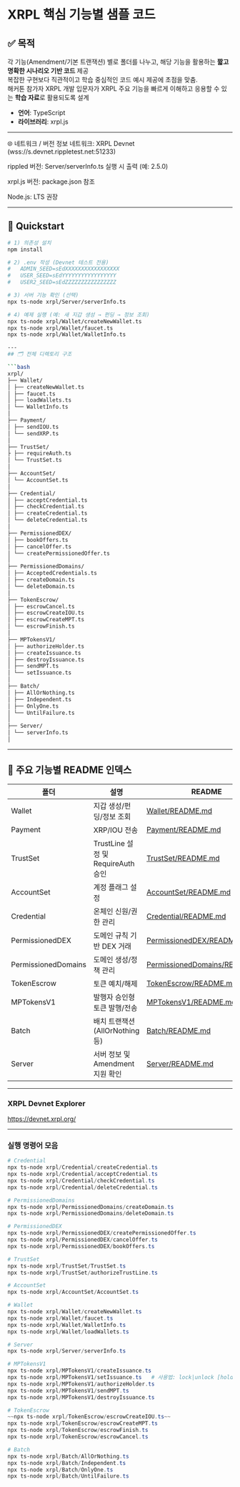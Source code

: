 # XRPL 핵심 기능별 샘플 코드

## ✅ 목적
각 기능(Amendment/기본 트랜잭션) 별로 폴더를 나누고, 해당 기능을 활용하는 **짧고 명확한 시나리오 기반 코드** 제공  
복잡한 구현보다 직관적이고 학습 중심적인 코드 예시 제공에 초점을 맞춤.  
해커톤 참가자 XRPL 개발 입문자가 XRPL 주요 기능을 빠르게 이해하고 응용할 수 있는 **학습 자료**로 활용되도록 설계  
- **언어**: TypeScript
- **라이브러리**: xrpl.js

---
🌐 네트워크 / 버전 정보
네트워크: XRPL Devnet (wss://s.devnet.rippletest.net:51233)

rippled 버전: Server/serverInfo.ts 실행 시 출력 (예: 2.5.0)

xrpl.js 버전: package.json 참조

Node.js: LTS 권장

---
## 🚀 Quickstart

```bash
# 1) 의존성 설치
npm install

# 2) .env 작성 (Devnet 테스트 전용)
#   ADMIN_SEED=sEdXXXXXXXXXXXXXXXXX
#   USER_SEED=sEdYYYYYYYYYYYYYYYYY
#   USER2_SEED=sEdZZZZZZZZZZZZZZZZ

# 3) 서버 기능 확인 (선택)
npx ts-node xrpl/Server/serverInfo.ts

# 4) 예제 실행 (예: 새 지갑 생성 → 펀딩 → 정보 조회)
npx ts-node xrpl/Wallet/createNewWallet.ts
npx ts-node xrpl/Wallet/faucet.ts
npx ts-node xrpl/Wallet/WalletInfo.ts

---
## 🗂️ 전체 디렉토리 구조

```bash
xrpl/
├── Wallet/
│ ├── createNewWallet.ts
│ ├── faucet.ts
│ ├── loadWallets.ts
│ └── WalletInfo.ts
│
├── Payment/
│ ├── sendIOU.ts
│ └── sendXRP.ts
│
├── TrustSet/
├ ├── requireAuth.ts
│ └── TrustSet.ts
│
├── AccountSet/
│ └── AccountSet.ts
│
├── Credential/
│ ├── acceptCredential.ts
│ ├── checkCredential.ts
│ ├── createCredential.ts
│ └── deleteCredential.ts
│
├── PermissionedDEX/
│ ├── bookOffers.ts
│ ├── cancelOffer.ts
│ └── createPermissionedOffer.ts
│
├── PermissionedDomains/
│ ├── AcceptedCredentials.ts
│ ├── createDomain.ts
│ └── deleteDomain.ts
│
├── TokenEscrow/
│ ├── escrowCancel.ts
│ ├── escrowCreateIOU.ts
│ ├── escrowCreateMPT.ts
│ └── escrowFinish.ts
│
├── MPTokensV1/
│ ├── authorizeHolder.ts
│ ├── createIssuance.ts
│ ├── destroyIssuance.ts
│ ├── sendMPT.ts
│ └── setIssuance.ts
│
├── Batch/
│ ├── AllOrNothing.ts
│ ├── Independent.ts
│ ├── OnlyOne.ts
│ └── UntilFailure.ts
│
├── Server/
│ └── serverInfo.ts
│
```

---
## 📖 주요 기능별 README 인덱스

| 폴더 | 설명 | README |
|------|------|--------|
| Wallet | 지갑 생성/펀딩/정보 조회 | [Wallet/README.md](xrpl/Wallet/README.md) |
| Payment | XRP/IOU 전송 | [Payment/README.md](xrpl/Payment/README.md) |
| TrustSet | TrustLine 설정 및 RequireAuth 승인 | [TrustSet/README.md](xrpl/TrustSet/README.md) |
| AccountSet | 계정 플래그 설정 | [AccountSet/README.md](xrpl/AccountSet/README.md) |
| Credential | 온체인 신원/권한 관리 | [Credential/README.md](xrpl/Credential/README.md) |
| PermissionedDEX | 도메인 규칙 기반 DEX 거래 | [PermissionedDEX/README.md](xrpl/PermissionedDEX/README.md) |
| PermissionedDomains | 도메인 생성/정책 관리 | [PermissionedDomains/README.md](xrpl/PermissionedDomains/README.md) |
| TokenEscrow | 토큰 예치/해제 | [TokenEscrow/README.md](xrpl/TokenEscrow/README.md) |
| MPTokensV1 | 발행자 승인형 토큰 발행/전송 | [MPTokensV1/README.md](xrpl/MPTokensV1/README.md) |
| Batch | 배치 트랜잭션(AllOrNothing 등) | [Batch/README.md](xrpl/Batch/README.md) |
| Server | 서버 정보 및 Amendment 지원 확인 | [Server/README.md](xrpl/Server/README.md) |

---
### XRPL Devnet Explorer

https://devnet.xrpl.org/

---
### 실행 명령어 모음

```powershell
# Credential
npx ts-node xrpl/Credential/createCredential.ts
npx ts-node xrpl/Credential/acceptCredential.ts
npx ts-node xrpl/Credential/checkCredential.ts
npx ts-node xrpl/Credential/deleteCredential.ts

# PermissionedDomains
npx ts-node xrpl/PermissionedDomains/createDomain.ts
npx ts-node xrpl/PermissionedDomains/deleteDomain.ts

# PermissionedDEX
npx ts-node xrpl/PermissionedDEX/createPermissionedOffer.ts
npx ts-node xrpl/PermissionedDEX/cancelOffer.ts
npx ts-node xrpl/PermissionedDEX/bookOffers.ts

# TrustSet
npx ts-node xrpl/TrustSet/TrustSet.ts
npx ts-node xrpl/TrustSet/authorizeTrustLine.ts

# AccountSet
npx ts-node xrpl/AccountSet/AccountSet.ts

# Wallet
npx ts-node xrpl/Wallet/createNewWallet.ts
npx ts-node xrpl/Wallet/faucet.ts
npx ts-node xrpl/Wallet/WalletInfo.ts
npx ts-node xrpl/Wallet/loadWallets.ts

# Server
npx ts-node xrpl/Server/serverInfo.ts

# MPTokensV1
npx ts-node xrpl/MPTokensV1/createIssuance.ts
npx ts-node xrpl/MPTokensV1/setIssuance.ts   # 사용법: lock|unlock [holderAddress]
npx ts-node xrpl/MPTokensV1/authorizeHolder.ts
npx ts-node xrpl/MPTokensV1/sendMPT.ts
npx ts-node xrpl/MPTokensV1/destroyIssuance.ts

# TokenEscrow
~~npx ts-node xrpl/TokenEscrow/escrowCreateIOU.ts~~
npx ts-node xrpl/TokenEscrow/escrowCreateMPT.ts
npx ts-node xrpl/TokenEscrow/escrowFinish.ts
npx ts-node xrpl/TokenEscrow/escrowCancel.ts

# Batch
npx ts-node xrpl/Batch/AllOrNothing.ts
npx ts-node xrpl/Batch/Independent.ts
npx ts-node xrpl/Batch/OnlyOne.ts
npx ts-node xrpl/Batch/UntilFailure.ts
```
